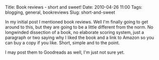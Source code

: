 Title: Book reviews - short and sweet!
Date: 2010-04-26 11:00
Tags: blogging, general, bookreviews
Slug: short-and-sweet

In my initial post I mentioned book reviews. Well I'm finally going to get around to this, but they are going to be a little different from the norm. No longwinded dissection of a book, no elaborate scoring system,  just a paragraph or two saying why I liked the book and a link to Amazon so you can buy a copy if you like. Short, simple and to the point.

I may post them to Goodreads as well, I'm just not sure yet.
